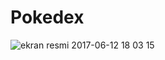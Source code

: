 # Pokedex

![ekran resmi 2017-06-12 18 03 15](https://user-images.githubusercontent.com/9047341/27819039-1327a08a-60a1-11e7-911b-0d458a40ef16.png)
